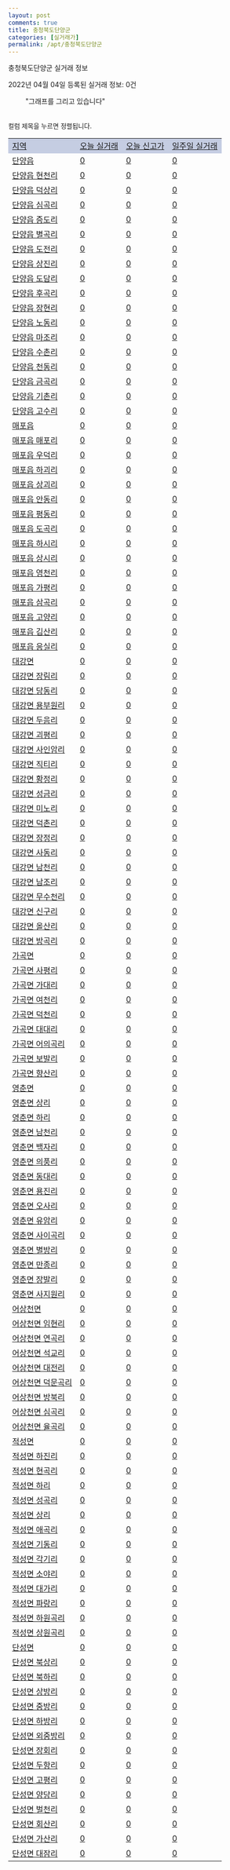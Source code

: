 ```yaml
---
layout: post
comments: true
title: 충청북도단양군
categories: [실거래가]
permalink: /apt/충청북도단양군
---
```


충청북도단양군 실거래 정보

2022년 04월 04일 등록된 실거래 정보: 0건

<!--<script async src="https://pagead2.googlesyndication.com/pagead/js/adsbygoogle.js?client=ca-pub-3485438051770037"
 crossorigin="anonymous"></script>-->

<script type="text/javascript">
  google.charts.load('current', {'packages':['corechart']});
  google.charts.setOnLoadCallback(drawChart);

  function drawChart() {
    var data = google.visualization.arrayToDataTable([['거래일', '매매', '전월세', '전매'], ['21-01', 1, 0, 0], ['21-02', 13, 5, 0], ['21-03', 22, 5, 0], ['21-04', 15, 3, 8], ['21-05', 15, 0, 3], ['21-06', 25, 1, 0], ['21-07', 20, 0, 3], ['21-08', 9, 1, 2], ['21-09', 11, 1, 3], ['21-10', 13, 1, 3], ['21-11', 12, 1, 1], ['21-12', 13, 0, 1], ['22-01', 5, 3, 1], ['22-02', 13, 5, 4], ['22-03', 8, 0, 3]]);

    var options = {
      title: '최근 1년간 유형별 거래량 추이',
      legend: { position: 'bottom' }
    };

    setTimeout(function() {
        var chart = new google.visualization.LineChart(document.getElementById('columnchart_material'));
        chart.draw(data, (options));
        document.getElementById('loading').style.display = 'none';
        var dayLabel = (new Date()).getDay();
        if (dayLabel < 2) {
            sorttable.innerSortFunction.apply(document.getElementById('week'), []);
            sorttable.innerSortFunction.apply(document.getElementById('week'), []);        
        }
        else {
            sorttable.innerSortFunction.apply(document.getElementById('today'), []);
            sorttable.innerSortFunction.apply(document.getElementById('today'), []);
        }
    }, 200);

  }
</script>

<div id="loading" style="z-index:20; display: block; margin-left: 35px">"그래프를 그리고 있습니다"</div>
<div id="columnchart_material" style="width: 95%; margin-left: -35px; display: block"></div>
<!--<div style="width: 95%; margin-left: -35px; display: block">
      <script async src="https://pagead2.googlesyndication.com/pagead/js/adsbygoogle.js?client=ca-pub-3485438051770037"
          crossorigin="anonymous"></script>
      <ins class="adsbygoogle"
          style="display:block"
          data-ad-format="fluid"
          data-ad-layout-key="-fb+5w+4e-db+86"
          data-ad-client="ca-pub-3485438051770037"
          data-ad-slot="1827090281"></ins>
      <script>
          (adsbygoogle = window.adsbygoogle || []).push({});
      </script>
</div>-->
<br>

<font size='small' style='font-size: small;'>컬럼 제목을 누르면 정렬됩니다.</font>
<table class="sortable">
  <tr style='background-color: rgba(114, 132, 186,0.4);'>
    <td id="region"><a href="#">지역</a></td>
    <td id="today"><a href="#">오늘 실거래</a></td>
    <td id="today_new"><a href="#">오늘 신고가</a></td>
    <td id="week"><a href="#">일주일 실거래</a></td>
  </tr>

  
  <tr class="item">
    <td><a href="충청북도단양군단양읍">단양읍</a></td>
    <td><a href="충청북도단양군단양읍">0</a></td>
    <td><a href="충청북도단양군단양읍">0</a></td>
    <td><a href="충청북도단양군단양읍">0</a></td>
  </tr>
    

  <tr class="item">
    <td><a href="충청북도단양군단양읍현천리">단양읍 현천리</a></td>
    <td><a href="충청북도단양군단양읍현천리">0</a></td>
    <td><a href="충청북도단양군단양읍현천리">0</a></td>
    <td><a href="충청북도단양군단양읍현천리">0</a></td>
  </tr>
    

  <tr class="item">
    <td><a href="충청북도단양군단양읍덕상리">단양읍 덕상리</a></td>
    <td><a href="충청북도단양군단양읍덕상리">0</a></td>
    <td><a href="충청북도단양군단양읍덕상리">0</a></td>
    <td><a href="충청북도단양군단양읍덕상리">0</a></td>
  </tr>
    

  <tr class="item">
    <td><a href="충청북도단양군단양읍심곡리">단양읍 심곡리</a></td>
    <td><a href="충청북도단양군단양읍심곡리">0</a></td>
    <td><a href="충청북도단양군단양읍심곡리">0</a></td>
    <td><a href="충청북도단양군단양읍심곡리">0</a></td>
  </tr>
    

  <tr class="item">
    <td><a href="충청북도단양군단양읍증도리">단양읍 증도리</a></td>
    <td><a href="충청북도단양군단양읍증도리">0</a></td>
    <td><a href="충청북도단양군단양읍증도리">0</a></td>
    <td><a href="충청북도단양군단양읍증도리">0</a></td>
  </tr>
    

  <tr class="item">
    <td><a href="충청북도단양군단양읍별곡리">단양읍 별곡리</a></td>
    <td><a href="충청북도단양군단양읍별곡리">0</a></td>
    <td><a href="충청북도단양군단양읍별곡리">0</a></td>
    <td><a href="충청북도단양군단양읍별곡리">0</a></td>
  </tr>
    

  <tr class="item">
    <td><a href="충청북도단양군단양읍도전리">단양읍 도전리</a></td>
    <td><a href="충청북도단양군단양읍도전리">0</a></td>
    <td><a href="충청북도단양군단양읍도전리">0</a></td>
    <td><a href="충청북도단양군단양읍도전리">0</a></td>
  </tr>
    

  <tr class="item">
    <td><a href="충청북도단양군단양읍상진리">단양읍 상진리</a></td>
    <td><a href="충청북도단양군단양읍상진리">0</a></td>
    <td><a href="충청북도단양군단양읍상진리">0</a></td>
    <td><a href="충청북도단양군단양읍상진리">0</a></td>
  </tr>
    

  <tr class="item">
    <td><a href="충청북도단양군단양읍도담리">단양읍 도담리</a></td>
    <td><a href="충청북도단양군단양읍도담리">0</a></td>
    <td><a href="충청북도단양군단양읍도담리">0</a></td>
    <td><a href="충청북도단양군단양읍도담리">0</a></td>
  </tr>
    

  <tr class="item">
    <td><a href="충청북도단양군단양읍후곡리">단양읍 후곡리</a></td>
    <td><a href="충청북도단양군단양읍후곡리">0</a></td>
    <td><a href="충청북도단양군단양읍후곡리">0</a></td>
    <td><a href="충청북도단양군단양읍후곡리">0</a></td>
  </tr>
    

  <tr class="item">
    <td><a href="충청북도단양군단양읍장현리">단양읍 장현리</a></td>
    <td><a href="충청북도단양군단양읍장현리">0</a></td>
    <td><a href="충청북도단양군단양읍장현리">0</a></td>
    <td><a href="충청북도단양군단양읍장현리">0</a></td>
  </tr>
    

  <tr class="item">
    <td><a href="충청북도단양군단양읍노동리">단양읍 노동리</a></td>
    <td><a href="충청북도단양군단양읍노동리">0</a></td>
    <td><a href="충청북도단양군단양읍노동리">0</a></td>
    <td><a href="충청북도단양군단양읍노동리">0</a></td>
  </tr>
    

  <tr class="item">
    <td><a href="충청북도단양군단양읍마조리">단양읍 마조리</a></td>
    <td><a href="충청북도단양군단양읍마조리">0</a></td>
    <td><a href="충청북도단양군단양읍마조리">0</a></td>
    <td><a href="충청북도단양군단양읍마조리">0</a></td>
  </tr>
    

  <tr class="item">
    <td><a href="충청북도단양군단양읍수촌리">단양읍 수촌리</a></td>
    <td><a href="충청북도단양군단양읍수촌리">0</a></td>
    <td><a href="충청북도단양군단양읍수촌리">0</a></td>
    <td><a href="충청북도단양군단양읍수촌리">0</a></td>
  </tr>
    

  <tr class="item">
    <td><a href="충청북도단양군단양읍천동리">단양읍 천동리</a></td>
    <td><a href="충청북도단양군단양읍천동리">0</a></td>
    <td><a href="충청북도단양군단양읍천동리">0</a></td>
    <td><a href="충청북도단양군단양읍천동리">0</a></td>
  </tr>
    

  <tr class="item">
    <td><a href="충청북도단양군단양읍금곡리">단양읍 금곡리</a></td>
    <td><a href="충청북도단양군단양읍금곡리">0</a></td>
    <td><a href="충청북도단양군단양읍금곡리">0</a></td>
    <td><a href="충청북도단양군단양읍금곡리">0</a></td>
  </tr>
    

  <tr class="item">
    <td><a href="충청북도단양군단양읍기촌리">단양읍 기촌리</a></td>
    <td><a href="충청북도단양군단양읍기촌리">0</a></td>
    <td><a href="충청북도단양군단양읍기촌리">0</a></td>
    <td><a href="충청북도단양군단양읍기촌리">0</a></td>
  </tr>
    

  <tr class="item">
    <td><a href="충청북도단양군단양읍고수리">단양읍 고수리</a></td>
    <td><a href="충청북도단양군단양읍고수리">0</a></td>
    <td><a href="충청북도단양군단양읍고수리">0</a></td>
    <td><a href="충청북도단양군단양읍고수리">0</a></td>
  </tr>
    

  <tr class="item">
    <td><a href="충청북도단양군매포읍">매포읍</a></td>
    <td><a href="충청북도단양군매포읍">0</a></td>
    <td><a href="충청북도단양군매포읍">0</a></td>
    <td><a href="충청북도단양군매포읍">0</a></td>
  </tr>
    

  <tr class="item">
    <td><a href="충청북도단양군매포읍매포리">매포읍 매포리</a></td>
    <td><a href="충청북도단양군매포읍매포리">0</a></td>
    <td><a href="충청북도단양군매포읍매포리">0</a></td>
    <td><a href="충청북도단양군매포읍매포리">0</a></td>
  </tr>
    

  <tr class="item">
    <td><a href="충청북도단양군매포읍우덕리">매포읍 우덕리</a></td>
    <td><a href="충청북도단양군매포읍우덕리">0</a></td>
    <td><a href="충청북도단양군매포읍우덕리">0</a></td>
    <td><a href="충청북도단양군매포읍우덕리">0</a></td>
  </tr>
    

  <tr class="item">
    <td><a href="충청북도단양군매포읍하괴리">매포읍 하괴리</a></td>
    <td><a href="충청북도단양군매포읍하괴리">0</a></td>
    <td><a href="충청북도단양군매포읍하괴리">0</a></td>
    <td><a href="충청북도단양군매포읍하괴리">0</a></td>
  </tr>
    

  <tr class="item">
    <td><a href="충청북도단양군매포읍상괴리">매포읍 상괴리</a></td>
    <td><a href="충청북도단양군매포읍상괴리">0</a></td>
    <td><a href="충청북도단양군매포읍상괴리">0</a></td>
    <td><a href="충청북도단양군매포읍상괴리">0</a></td>
  </tr>
    

  <tr class="item">
    <td><a href="충청북도단양군매포읍안동리">매포읍 안동리</a></td>
    <td><a href="충청북도단양군매포읍안동리">0</a></td>
    <td><a href="충청북도단양군매포읍안동리">0</a></td>
    <td><a href="충청북도단양군매포읍안동리">0</a></td>
  </tr>
    

  <tr class="item">
    <td><a href="충청북도단양군매포읍평동리">매포읍 평동리</a></td>
    <td><a href="충청북도단양군매포읍평동리">0</a></td>
    <td><a href="충청북도단양군매포읍평동리">0</a></td>
    <td><a href="충청북도단양군매포읍평동리">0</a></td>
  </tr>
    

  <tr class="item">
    <td><a href="충청북도단양군매포읍도곡리">매포읍 도곡리</a></td>
    <td><a href="충청북도단양군매포읍도곡리">0</a></td>
    <td><a href="충청북도단양군매포읍도곡리">0</a></td>
    <td><a href="충청북도단양군매포읍도곡리">0</a></td>
  </tr>
    

  <tr class="item">
    <td><a href="충청북도단양군매포읍하시리">매포읍 하시리</a></td>
    <td><a href="충청북도단양군매포읍하시리">0</a></td>
    <td><a href="충청북도단양군매포읍하시리">0</a></td>
    <td><a href="충청북도단양군매포읍하시리">0</a></td>
  </tr>
    

  <tr class="item">
    <td><a href="충청북도단양군매포읍상시리">매포읍 상시리</a></td>
    <td><a href="충청북도단양군매포읍상시리">0</a></td>
    <td><a href="충청북도단양군매포읍상시리">0</a></td>
    <td><a href="충청북도단양군매포읍상시리">0</a></td>
  </tr>
    

  <tr class="item">
    <td><a href="충청북도단양군매포읍영천리">매포읍 영천리</a></td>
    <td><a href="충청북도단양군매포읍영천리">0</a></td>
    <td><a href="충청북도단양군매포읍영천리">0</a></td>
    <td><a href="충청북도단양군매포읍영천리">0</a></td>
  </tr>
    

  <tr class="item">
    <td><a href="충청북도단양군매포읍가평리">매포읍 가평리</a></td>
    <td><a href="충청북도단양군매포읍가평리">0</a></td>
    <td><a href="충청북도단양군매포읍가평리">0</a></td>
    <td><a href="충청북도단양군매포읍가평리">0</a></td>
  </tr>
    

  <tr class="item">
    <td><a href="충청북도단양군매포읍삼곡리">매포읍 삼곡리</a></td>
    <td><a href="충청북도단양군매포읍삼곡리">0</a></td>
    <td><a href="충청북도단양군매포읍삼곡리">0</a></td>
    <td><a href="충청북도단양군매포읍삼곡리">0</a></td>
  </tr>
    

  <tr class="item">
    <td><a href="충청북도단양군매포읍고양리">매포읍 고양리</a></td>
    <td><a href="충청북도단양군매포읍고양리">0</a></td>
    <td><a href="충청북도단양군매포읍고양리">0</a></td>
    <td><a href="충청북도단양군매포읍고양리">0</a></td>
  </tr>
    

  <tr class="item">
    <td><a href="충청북도단양군매포읍김산리">매포읍 김산리</a></td>
    <td><a href="충청북도단양군매포읍김산리">0</a></td>
    <td><a href="충청북도단양군매포읍김산리">0</a></td>
    <td><a href="충청북도단양군매포읍김산리">0</a></td>
  </tr>
    

  <tr class="item">
    <td><a href="충청북도단양군매포읍응실리">매포읍 응실리</a></td>
    <td><a href="충청북도단양군매포읍응실리">0</a></td>
    <td><a href="충청북도단양군매포읍응실리">0</a></td>
    <td><a href="충청북도단양군매포읍응실리">0</a></td>
  </tr>
    

  <tr class="item">
    <td><a href="충청북도단양군대강면">대강면</a></td>
    <td><a href="충청북도단양군대강면">0</a></td>
    <td><a href="충청북도단양군대강면">0</a></td>
    <td><a href="충청북도단양군대강면">0</a></td>
  </tr>
    

  <tr class="item">
    <td><a href="충청북도단양군대강면장림리">대강면 장림리</a></td>
    <td><a href="충청북도단양군대강면장림리">0</a></td>
    <td><a href="충청북도단양군대강면장림리">0</a></td>
    <td><a href="충청북도단양군대강면장림리">0</a></td>
  </tr>
    

  <tr class="item">
    <td><a href="충청북도단양군대강면당동리">대강면 당동리</a></td>
    <td><a href="충청북도단양군대강면당동리">0</a></td>
    <td><a href="충청북도단양군대강면당동리">0</a></td>
    <td><a href="충청북도단양군대강면당동리">0</a></td>
  </tr>
    

  <tr class="item">
    <td><a href="충청북도단양군대강면용부원리">대강면 용부원리</a></td>
    <td><a href="충청북도단양군대강면용부원리">0</a></td>
    <td><a href="충청북도단양군대강면용부원리">0</a></td>
    <td><a href="충청북도단양군대강면용부원리">0</a></td>
  </tr>
    

  <tr class="item">
    <td><a href="충청북도단양군대강면두음리">대강면 두음리</a></td>
    <td><a href="충청북도단양군대강면두음리">0</a></td>
    <td><a href="충청북도단양군대강면두음리">0</a></td>
    <td><a href="충청북도단양군대강면두음리">0</a></td>
  </tr>
    

  <tr class="item">
    <td><a href="충청북도단양군대강면괴평리">대강면 괴평리</a></td>
    <td><a href="충청북도단양군대강면괴평리">0</a></td>
    <td><a href="충청북도단양군대강면괴평리">0</a></td>
    <td><a href="충청북도단양군대강면괴평리">0</a></td>
  </tr>
    

  <tr class="item">
    <td><a href="충청북도단양군대강면사인암리">대강면 사인암리</a></td>
    <td><a href="충청북도단양군대강면사인암리">0</a></td>
    <td><a href="충청북도단양군대강면사인암리">0</a></td>
    <td><a href="충청북도단양군대강면사인암리">0</a></td>
  </tr>
    

  <tr class="item">
    <td><a href="충청북도단양군대강면직티리">대강면 직티리</a></td>
    <td><a href="충청북도단양군대강면직티리">0</a></td>
    <td><a href="충청북도단양군대강면직티리">0</a></td>
    <td><a href="충청북도단양군대강면직티리">0</a></td>
  </tr>
    

  <tr class="item">
    <td><a href="충청북도단양군대강면황정리">대강면 황정리</a></td>
    <td><a href="충청북도단양군대강면황정리">0</a></td>
    <td><a href="충청북도단양군대강면황정리">0</a></td>
    <td><a href="충청북도단양군대강면황정리">0</a></td>
  </tr>
    

  <tr class="item">
    <td><a href="충청북도단양군대강면성금리">대강면 성금리</a></td>
    <td><a href="충청북도단양군대강면성금리">0</a></td>
    <td><a href="충청북도단양군대강면성금리">0</a></td>
    <td><a href="충청북도단양군대강면성금리">0</a></td>
  </tr>
    

  <tr class="item">
    <td><a href="충청북도단양군대강면미노리">대강면 미노리</a></td>
    <td><a href="충청북도단양군대강면미노리">0</a></td>
    <td><a href="충청북도단양군대강면미노리">0</a></td>
    <td><a href="충청북도단양군대강면미노리">0</a></td>
  </tr>
    

  <tr class="item">
    <td><a href="충청북도단양군대강면덕촌리">대강면 덕촌리</a></td>
    <td><a href="충청북도단양군대강면덕촌리">0</a></td>
    <td><a href="충청북도단양군대강면덕촌리">0</a></td>
    <td><a href="충청북도단양군대강면덕촌리">0</a></td>
  </tr>
    

  <tr class="item">
    <td><a href="충청북도단양군대강면장정리">대강면 장정리</a></td>
    <td><a href="충청북도단양군대강면장정리">0</a></td>
    <td><a href="충청북도단양군대강면장정리">0</a></td>
    <td><a href="충청북도단양군대강면장정리">0</a></td>
  </tr>
    

  <tr class="item">
    <td><a href="충청북도단양군대강면사동리">대강면 사동리</a></td>
    <td><a href="충청북도단양군대강면사동리">0</a></td>
    <td><a href="충청북도단양군대강면사동리">0</a></td>
    <td><a href="충청북도단양군대강면사동리">0</a></td>
  </tr>
    

  <tr class="item">
    <td><a href="충청북도단양군대강면남천리">대강면 남천리</a></td>
    <td><a href="충청북도단양군대강면남천리">0</a></td>
    <td><a href="충청북도단양군대강면남천리">0</a></td>
    <td><a href="충청북도단양군대강면남천리">0</a></td>
  </tr>
    

  <tr class="item">
    <td><a href="충청북도단양군대강면남조리">대강면 남조리</a></td>
    <td><a href="충청북도단양군대강면남조리">0</a></td>
    <td><a href="충청북도단양군대강면남조리">0</a></td>
    <td><a href="충청북도단양군대강면남조리">0</a></td>
  </tr>
    

  <tr class="item">
    <td><a href="충청북도단양군대강면무수천리">대강면 무수천리</a></td>
    <td><a href="충청북도단양군대강면무수천리">0</a></td>
    <td><a href="충청북도단양군대강면무수천리">0</a></td>
    <td><a href="충청북도단양군대강면무수천리">0</a></td>
  </tr>
    

  <tr class="item">
    <td><a href="충청북도단양군대강면신구리">대강면 신구리</a></td>
    <td><a href="충청북도단양군대강면신구리">0</a></td>
    <td><a href="충청북도단양군대강면신구리">0</a></td>
    <td><a href="충청북도단양군대강면신구리">0</a></td>
  </tr>
    

  <tr class="item">
    <td><a href="충청북도단양군대강면올산리">대강면 올산리</a></td>
    <td><a href="충청북도단양군대강면올산리">0</a></td>
    <td><a href="충청북도단양군대강면올산리">0</a></td>
    <td><a href="충청북도단양군대강면올산리">0</a></td>
  </tr>
    

  <tr class="item">
    <td><a href="충청북도단양군대강면방곡리">대강면 방곡리</a></td>
    <td><a href="충청북도단양군대강면방곡리">0</a></td>
    <td><a href="충청북도단양군대강면방곡리">0</a></td>
    <td><a href="충청북도단양군대강면방곡리">0</a></td>
  </tr>
    

  <tr class="item">
    <td><a href="충청북도단양군가곡면">가곡면</a></td>
    <td><a href="충청북도단양군가곡면">0</a></td>
    <td><a href="충청북도단양군가곡면">0</a></td>
    <td><a href="충청북도단양군가곡면">0</a></td>
  </tr>
    

  <tr class="item">
    <td><a href="충청북도단양군가곡면사평리">가곡면 사평리</a></td>
    <td><a href="충청북도단양군가곡면사평리">0</a></td>
    <td><a href="충청북도단양군가곡면사평리">0</a></td>
    <td><a href="충청북도단양군가곡면사평리">0</a></td>
  </tr>
    

  <tr class="item">
    <td><a href="충청북도단양군가곡면가대리">가곡면 가대리</a></td>
    <td><a href="충청북도단양군가곡면가대리">0</a></td>
    <td><a href="충청북도단양군가곡면가대리">0</a></td>
    <td><a href="충청북도단양군가곡면가대리">0</a></td>
  </tr>
    

  <tr class="item">
    <td><a href="충청북도단양군가곡면여천리">가곡면 여천리</a></td>
    <td><a href="충청북도단양군가곡면여천리">0</a></td>
    <td><a href="충청북도단양군가곡면여천리">0</a></td>
    <td><a href="충청북도단양군가곡면여천리">0</a></td>
  </tr>
    

  <tr class="item">
    <td><a href="충청북도단양군가곡면덕천리">가곡면 덕천리</a></td>
    <td><a href="충청북도단양군가곡면덕천리">0</a></td>
    <td><a href="충청북도단양군가곡면덕천리">0</a></td>
    <td><a href="충청북도단양군가곡면덕천리">0</a></td>
  </tr>
    

  <tr class="item">
    <td><a href="충청북도단양군가곡면대대리">가곡면 대대리</a></td>
    <td><a href="충청북도단양군가곡면대대리">0</a></td>
    <td><a href="충청북도단양군가곡면대대리">0</a></td>
    <td><a href="충청북도단양군가곡면대대리">0</a></td>
  </tr>
    

  <tr class="item">
    <td><a href="충청북도단양군가곡면어의곡리">가곡면 어의곡리</a></td>
    <td><a href="충청북도단양군가곡면어의곡리">0</a></td>
    <td><a href="충청북도단양군가곡면어의곡리">0</a></td>
    <td><a href="충청북도단양군가곡면어의곡리">0</a></td>
  </tr>
    

  <tr class="item">
    <td><a href="충청북도단양군가곡면보발리">가곡면 보발리</a></td>
    <td><a href="충청북도단양군가곡면보발리">0</a></td>
    <td><a href="충청북도단양군가곡면보발리">0</a></td>
    <td><a href="충청북도단양군가곡면보발리">0</a></td>
  </tr>
    

  <tr class="item">
    <td><a href="충청북도단양군가곡면향산리">가곡면 향산리</a></td>
    <td><a href="충청북도단양군가곡면향산리">0</a></td>
    <td><a href="충청북도단양군가곡면향산리">0</a></td>
    <td><a href="충청북도단양군가곡면향산리">0</a></td>
  </tr>
    

  <tr class="item">
    <td><a href="충청북도단양군영춘면">영춘면</a></td>
    <td><a href="충청북도단양군영춘면">0</a></td>
    <td><a href="충청북도단양군영춘면">0</a></td>
    <td><a href="충청북도단양군영춘면">0</a></td>
  </tr>
    

  <tr class="item">
    <td><a href="충청북도단양군영춘면상리">영춘면 상리</a></td>
    <td><a href="충청북도단양군영춘면상리">0</a></td>
    <td><a href="충청북도단양군영춘면상리">0</a></td>
    <td><a href="충청북도단양군영춘면상리">0</a></td>
  </tr>
    

  <tr class="item">
    <td><a href="충청북도단양군영춘면하리">영춘면 하리</a></td>
    <td><a href="충청북도단양군영춘면하리">0</a></td>
    <td><a href="충청북도단양군영춘면하리">0</a></td>
    <td><a href="충청북도단양군영춘면하리">0</a></td>
  </tr>
    

  <tr class="item">
    <td><a href="충청북도단양군영춘면남천리">영춘면 남천리</a></td>
    <td><a href="충청북도단양군영춘면남천리">0</a></td>
    <td><a href="충청북도단양군영춘면남천리">0</a></td>
    <td><a href="충청북도단양군영춘면남천리">0</a></td>
  </tr>
    

  <tr class="item">
    <td><a href="충청북도단양군영춘면백자리">영춘면 백자리</a></td>
    <td><a href="충청북도단양군영춘면백자리">0</a></td>
    <td><a href="충청북도단양군영춘면백자리">0</a></td>
    <td><a href="충청북도단양군영춘면백자리">0</a></td>
  </tr>
    

  <tr class="item">
    <td><a href="충청북도단양군영춘면의풍리">영춘면 의풍리</a></td>
    <td><a href="충청북도단양군영춘면의풍리">0</a></td>
    <td><a href="충청북도단양군영춘면의풍리">0</a></td>
    <td><a href="충청북도단양군영춘면의풍리">0</a></td>
  </tr>
    

  <tr class="item">
    <td><a href="충청북도단양군영춘면동대리">영춘면 동대리</a></td>
    <td><a href="충청북도단양군영춘면동대리">0</a></td>
    <td><a href="충청북도단양군영춘면동대리">0</a></td>
    <td><a href="충청북도단양군영춘면동대리">0</a></td>
  </tr>
    

  <tr class="item">
    <td><a href="충청북도단양군영춘면용진리">영춘면 용진리</a></td>
    <td><a href="충청북도단양군영춘면용진리">0</a></td>
    <td><a href="충청북도단양군영춘면용진리">0</a></td>
    <td><a href="충청북도단양군영춘면용진리">0</a></td>
  </tr>
    

  <tr class="item">
    <td><a href="충청북도단양군영춘면오사리">영춘면 오사리</a></td>
    <td><a href="충청북도단양군영춘면오사리">0</a></td>
    <td><a href="충청북도단양군영춘면오사리">0</a></td>
    <td><a href="충청북도단양군영춘면오사리">0</a></td>
  </tr>
    

  <tr class="item">
    <td><a href="충청북도단양군영춘면유암리">영춘면 유암리</a></td>
    <td><a href="충청북도단양군영춘면유암리">0</a></td>
    <td><a href="충청북도단양군영춘면유암리">0</a></td>
    <td><a href="충청북도단양군영춘면유암리">0</a></td>
  </tr>
    

  <tr class="item">
    <td><a href="충청북도단양군영춘면사이곡리">영춘면 사이곡리</a></td>
    <td><a href="충청북도단양군영춘면사이곡리">0</a></td>
    <td><a href="충청북도단양군영춘면사이곡리">0</a></td>
    <td><a href="충청북도단양군영춘면사이곡리">0</a></td>
  </tr>
    

  <tr class="item">
    <td><a href="충청북도단양군영춘면별방리">영춘면 별방리</a></td>
    <td><a href="충청북도단양군영춘면별방리">0</a></td>
    <td><a href="충청북도단양군영춘면별방리">0</a></td>
    <td><a href="충청북도단양군영춘면별방리">0</a></td>
  </tr>
    

  <tr class="item">
    <td><a href="충청북도단양군영춘면만종리">영춘면 만종리</a></td>
    <td><a href="충청북도단양군영춘면만종리">0</a></td>
    <td><a href="충청북도단양군영춘면만종리">0</a></td>
    <td><a href="충청북도단양군영춘면만종리">0</a></td>
  </tr>
    

  <tr class="item">
    <td><a href="충청북도단양군영춘면장발리">영춘면 장발리</a></td>
    <td><a href="충청북도단양군영춘면장발리">0</a></td>
    <td><a href="충청북도단양군영춘면장발리">0</a></td>
    <td><a href="충청북도단양군영춘면장발리">0</a></td>
  </tr>
    

  <tr class="item">
    <td><a href="충청북도단양군영춘면사지원리">영춘면 사지원리</a></td>
    <td><a href="충청북도단양군영춘면사지원리">0</a></td>
    <td><a href="충청북도단양군영춘면사지원리">0</a></td>
    <td><a href="충청북도단양군영춘면사지원리">0</a></td>
  </tr>
    

  <tr class="item">
    <td><a href="충청북도단양군어상천면">어상천면</a></td>
    <td><a href="충청북도단양군어상천면">0</a></td>
    <td><a href="충청북도단양군어상천면">0</a></td>
    <td><a href="충청북도단양군어상천면">0</a></td>
  </tr>
    

  <tr class="item">
    <td><a href="충청북도단양군어상천면임현리">어상천면 임현리</a></td>
    <td><a href="충청북도단양군어상천면임현리">0</a></td>
    <td><a href="충청북도단양군어상천면임현리">0</a></td>
    <td><a href="충청북도단양군어상천면임현리">0</a></td>
  </tr>
    

  <tr class="item">
    <td><a href="충청북도단양군어상천면연곡리">어상천면 연곡리</a></td>
    <td><a href="충청북도단양군어상천면연곡리">0</a></td>
    <td><a href="충청북도단양군어상천면연곡리">0</a></td>
    <td><a href="충청북도단양군어상천면연곡리">0</a></td>
  </tr>
    

  <tr class="item">
    <td><a href="충청북도단양군어상천면석교리">어상천면 석교리</a></td>
    <td><a href="충청북도단양군어상천면석교리">0</a></td>
    <td><a href="충청북도단양군어상천면석교리">0</a></td>
    <td><a href="충청북도단양군어상천면석교리">0</a></td>
  </tr>
    

  <tr class="item">
    <td><a href="충청북도단양군어상천면대전리">어상천면 대전리</a></td>
    <td><a href="충청북도단양군어상천면대전리">0</a></td>
    <td><a href="충청북도단양군어상천면대전리">0</a></td>
    <td><a href="충청북도단양군어상천면대전리">0</a></td>
  </tr>
    

  <tr class="item">
    <td><a href="충청북도단양군어상천면덕문곡리">어상천면 덕문곡리</a></td>
    <td><a href="충청북도단양군어상천면덕문곡리">0</a></td>
    <td><a href="충청북도단양군어상천면덕문곡리">0</a></td>
    <td><a href="충청북도단양군어상천면덕문곡리">0</a></td>
  </tr>
    

  <tr class="item">
    <td><a href="충청북도단양군어상천면방북리">어상천면 방북리</a></td>
    <td><a href="충청북도단양군어상천면방북리">0</a></td>
    <td><a href="충청북도단양군어상천면방북리">0</a></td>
    <td><a href="충청북도단양군어상천면방북리">0</a></td>
  </tr>
    

  <tr class="item">
    <td><a href="충청북도단양군어상천면심곡리">어상천면 심곡리</a></td>
    <td><a href="충청북도단양군어상천면심곡리">0</a></td>
    <td><a href="충청북도단양군어상천면심곡리">0</a></td>
    <td><a href="충청북도단양군어상천면심곡리">0</a></td>
  </tr>
    

  <tr class="item">
    <td><a href="충청북도단양군어상천면율곡리">어상천면 율곡리</a></td>
    <td><a href="충청북도단양군어상천면율곡리">0</a></td>
    <td><a href="충청북도단양군어상천면율곡리">0</a></td>
    <td><a href="충청북도단양군어상천면율곡리">0</a></td>
  </tr>
    

  <tr class="item">
    <td><a href="충청북도단양군적성면">적성면</a></td>
    <td><a href="충청북도단양군적성면">0</a></td>
    <td><a href="충청북도단양군적성면">0</a></td>
    <td><a href="충청북도단양군적성면">0</a></td>
  </tr>
    

  <tr class="item">
    <td><a href="충청북도단양군적성면하진리">적성면 하진리</a></td>
    <td><a href="충청북도단양군적성면하진리">0</a></td>
    <td><a href="충청북도단양군적성면하진리">0</a></td>
    <td><a href="충청북도단양군적성면하진리">0</a></td>
  </tr>
    

  <tr class="item">
    <td><a href="충청북도단양군적성면현곡리">적성면 현곡리</a></td>
    <td><a href="충청북도단양군적성면현곡리">0</a></td>
    <td><a href="충청북도단양군적성면현곡리">0</a></td>
    <td><a href="충청북도단양군적성면현곡리">0</a></td>
  </tr>
    

  <tr class="item">
    <td><a href="충청북도단양군적성면하리">적성면 하리</a></td>
    <td><a href="충청북도단양군적성면하리">0</a></td>
    <td><a href="충청북도단양군적성면하리">0</a></td>
    <td><a href="충청북도단양군적성면하리">0</a></td>
  </tr>
    

  <tr class="item">
    <td><a href="충청북도단양군적성면성곡리">적성면 성곡리</a></td>
    <td><a href="충청북도단양군적성면성곡리">0</a></td>
    <td><a href="충청북도단양군적성면성곡리">0</a></td>
    <td><a href="충청북도단양군적성면성곡리">0</a></td>
  </tr>
    

  <tr class="item">
    <td><a href="충청북도단양군적성면상리">적성면 상리</a></td>
    <td><a href="충청북도단양군적성면상리">0</a></td>
    <td><a href="충청북도단양군적성면상리">0</a></td>
    <td><a href="충청북도단양군적성면상리">0</a></td>
  </tr>
    

  <tr class="item">
    <td><a href="충청북도단양군적성면애곡리">적성면 애곡리</a></td>
    <td><a href="충청북도단양군적성면애곡리">0</a></td>
    <td><a href="충청북도단양군적성면애곡리">0</a></td>
    <td><a href="충청북도단양군적성면애곡리">0</a></td>
  </tr>
    

  <tr class="item">
    <td><a href="충청북도단양군적성면기동리">적성면 기동리</a></td>
    <td><a href="충청북도단양군적성면기동리">0</a></td>
    <td><a href="충청북도단양군적성면기동리">0</a></td>
    <td><a href="충청북도단양군적성면기동리">0</a></td>
  </tr>
    

  <tr class="item">
    <td><a href="충청북도단양군적성면각기리">적성면 각기리</a></td>
    <td><a href="충청북도단양군적성면각기리">0</a></td>
    <td><a href="충청북도단양군적성면각기리">0</a></td>
    <td><a href="충청북도단양군적성면각기리">0</a></td>
  </tr>
    

  <tr class="item">
    <td><a href="충청북도단양군적성면소야리">적성면 소야리</a></td>
    <td><a href="충청북도단양군적성면소야리">0</a></td>
    <td><a href="충청북도단양군적성면소야리">0</a></td>
    <td><a href="충청북도단양군적성면소야리">0</a></td>
  </tr>
    

  <tr class="item">
    <td><a href="충청북도단양군적성면대가리">적성면 대가리</a></td>
    <td><a href="충청북도단양군적성면대가리">0</a></td>
    <td><a href="충청북도단양군적성면대가리">0</a></td>
    <td><a href="충청북도단양군적성면대가리">0</a></td>
  </tr>
    

  <tr class="item">
    <td><a href="충청북도단양군적성면파랑리">적성면 파랑리</a></td>
    <td><a href="충청북도단양군적성면파랑리">0</a></td>
    <td><a href="충청북도단양군적성면파랑리">0</a></td>
    <td><a href="충청북도단양군적성면파랑리">0</a></td>
  </tr>
    

  <tr class="item">
    <td><a href="충청북도단양군적성면하원곡리">적성면 하원곡리</a></td>
    <td><a href="충청북도단양군적성면하원곡리">0</a></td>
    <td><a href="충청북도단양군적성면하원곡리">0</a></td>
    <td><a href="충청북도단양군적성면하원곡리">0</a></td>
  </tr>
    

  <tr class="item">
    <td><a href="충청북도단양군적성면상원곡리">적성면 상원곡리</a></td>
    <td><a href="충청북도단양군적성면상원곡리">0</a></td>
    <td><a href="충청북도단양군적성면상원곡리">0</a></td>
    <td><a href="충청북도단양군적성면상원곡리">0</a></td>
  </tr>
    

  <tr class="item">
    <td><a href="충청북도단양군단성면">단성면</a></td>
    <td><a href="충청북도단양군단성면">0</a></td>
    <td><a href="충청북도단양군단성면">0</a></td>
    <td><a href="충청북도단양군단성면">0</a></td>
  </tr>
    

  <tr class="item">
    <td><a href="충청북도단양군단성면북상리">단성면 북상리</a></td>
    <td><a href="충청북도단양군단성면북상리">0</a></td>
    <td><a href="충청북도단양군단성면북상리">0</a></td>
    <td><a href="충청북도단양군단성면북상리">0</a></td>
  </tr>
    

  <tr class="item">
    <td><a href="충청북도단양군단성면북하리">단성면 북하리</a></td>
    <td><a href="충청북도단양군단성면북하리">0</a></td>
    <td><a href="충청북도단양군단성면북하리">0</a></td>
    <td><a href="충청북도단양군단성면북하리">0</a></td>
  </tr>
    

  <tr class="item">
    <td><a href="충청북도단양군단성면상방리">단성면 상방리</a></td>
    <td><a href="충청북도단양군단성면상방리">0</a></td>
    <td><a href="충청북도단양군단성면상방리">0</a></td>
    <td><a href="충청북도단양군단성면상방리">0</a></td>
  </tr>
    

  <tr class="item">
    <td><a href="충청북도단양군단성면중방리">단성면 중방리</a></td>
    <td><a href="충청북도단양군단성면중방리">0</a></td>
    <td><a href="충청북도단양군단성면중방리">0</a></td>
    <td><a href="충청북도단양군단성면중방리">0</a></td>
  </tr>
    

  <tr class="item">
    <td><a href="충청북도단양군단성면하방리">단성면 하방리</a></td>
    <td><a href="충청북도단양군단성면하방리">0</a></td>
    <td><a href="충청북도단양군단성면하방리">0</a></td>
    <td><a href="충청북도단양군단성면하방리">0</a></td>
  </tr>
    

  <tr class="item">
    <td><a href="충청북도단양군단성면외중방리">단성면 외중방리</a></td>
    <td><a href="충청북도단양군단성면외중방리">0</a></td>
    <td><a href="충청북도단양군단성면외중방리">0</a></td>
    <td><a href="충청북도단양군단성면외중방리">0</a></td>
  </tr>
    

  <tr class="item">
    <td><a href="충청북도단양군단성면장회리">단성면 장회리</a></td>
    <td><a href="충청북도단양군단성면장회리">0</a></td>
    <td><a href="충청북도단양군단성면장회리">0</a></td>
    <td><a href="충청북도단양군단성면장회리">0</a></td>
  </tr>
    

  <tr class="item">
    <td><a href="충청북도단양군단성면두항리">단성면 두항리</a></td>
    <td><a href="충청북도단양군단성면두항리">0</a></td>
    <td><a href="충청북도단양군단성면두항리">0</a></td>
    <td><a href="충청북도단양군단성면두항리">0</a></td>
  </tr>
    

  <tr class="item">
    <td><a href="충청북도단양군단성면고평리">단성면 고평리</a></td>
    <td><a href="충청북도단양군단성면고평리">0</a></td>
    <td><a href="충청북도단양군단성면고평리">0</a></td>
    <td><a href="충청북도단양군단성면고평리">0</a></td>
  </tr>
    

  <tr class="item">
    <td><a href="충청북도단양군단성면양당리">단성면 양당리</a></td>
    <td><a href="충청북도단양군단성면양당리">0</a></td>
    <td><a href="충청북도단양군단성면양당리">0</a></td>
    <td><a href="충청북도단양군단성면양당리">0</a></td>
  </tr>
    

  <tr class="item">
    <td><a href="충청북도단양군단성면벌천리">단성면 벌천리</a></td>
    <td><a href="충청북도단양군단성면벌천리">0</a></td>
    <td><a href="충청북도단양군단성면벌천리">0</a></td>
    <td><a href="충청북도단양군단성면벌천리">0</a></td>
  </tr>
    

  <tr class="item">
    <td><a href="충청북도단양군단성면회산리">단성면 회산리</a></td>
    <td><a href="충청북도단양군단성면회산리">0</a></td>
    <td><a href="충청북도단양군단성면회산리">0</a></td>
    <td><a href="충청북도단양군단성면회산리">0</a></td>
  </tr>
    

  <tr class="item">
    <td><a href="충청북도단양군단성면가산리">단성면 가산리</a></td>
    <td><a href="충청북도단양군단성면가산리">0</a></td>
    <td><a href="충청북도단양군단성면가산리">0</a></td>
    <td><a href="충청북도단양군단성면가산리">0</a></td>
  </tr>
    

  <tr class="item">
    <td><a href="충청북도단양군단성면대잠리">단성면 대잠리</a></td>
    <td><a href="충청북도단양군단성면대잠리">0</a></td>
    <td><a href="충청북도단양군단성면대잠리">0</a></td>
    <td><a href="충청북도단양군단성면대잠리">0</a></td>
  </tr>
    


</table>


    